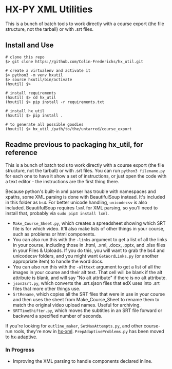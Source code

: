 HX-PY XML Utilities
====================================


This is a bunch of batch tools to work directly with a course export (the file structure, not the tarball) or with .srt files.

Install and Use
---------------

    # clone this repo
    $> git clone https://github.com/Colin-Fredericks/hx_util.git

    # create a virtualenv and activate it
    $> python3 -m venv hxutil
    $> source hxutil/bin/activate
    (hxutil) $>

    # install requirements
    (hxutil) $> cd hx_util
    (hxutil) $> pip install -r requirements.txt

    # install hx_util
    (hxutil) $> pip install .

    # to generate all possible goodies
    (hxutil) $> hx_util /path/to/the/untarred/course_export


Readme previous to packaging hx_util, for reference
---------------------------------------------------

This is a bunch of batch tools to work directly with a course export (the file structure, not the tarball) or with .srt files. You can run `python3 filename.py` for each one to have it show a set of instructions, or just open the code with a text editor - the instructions are the first thing there.

Because python's built-in xml parser has trouble with namespaces and xpaths, some XML parsing is done with BeautifulSoup instead. It's included in this folder as `bs4`. For better unicode handling, `unicodecsv` is also included. BeautifulSoup requires `lxml` for XML parsing, so you'll need to install that, probably via `sudo pip3 install lxml`.

* `Make_Course_Sheet.py`, which creates a spreadsheet showing which SRT file is for which video. It'll also make lists of other things in your course, such as problems or html components.
 * You can also run this with the `-links` argument to get a list of all the links in your course, including those in .html, .xml, .docx, .pptx, and .xlsx files in your Files & Uploads. If you do this, you will want to grab the bs4 and unicodecsv folders, and you might want `GetWordLinks.py` (or another appropriate item) to handle the word docs.
 * You can also run this with the `-alttext` argument to get a list of all the images in your course and their alt text. That cell will be blank if the alt attribute is blank, and will say "No alt attribute" if there is no alt attribute.
* `json2srt.py`, which converts the .srt.sjson files that edX uses into .srt files that more other things use.
* `SrtRename`, which copies all the SRT files that were in use in your course and then uses the sheet from Make_Course_Sheet to rename them to match the original video upload names. Useful for archiving.
* `SRTTimeShifter.py`, which moves the subtitles in an SRT file forward or backward a specified number of seconds.


If you're looking for `outline_maker`, `SetMaxAttempts.py`, and other course-run rools, they're now in [hx-xml](https://github.com/Colin-Fredericks/hx-xml). `PrepAdaptiveProblems.py` has been moved to [hx-adaptive](https://github.com/Colin-Fredericks/hx-adaptive).

 ### In Progress
 * Improving the XML parsing to handle components declared inline.
